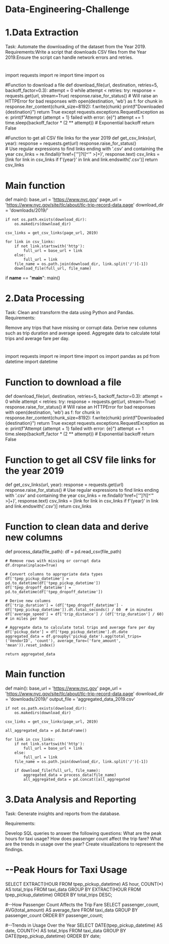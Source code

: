 # Data-Engineering-Challenge

# 1.Data Extraction
Task: Automate the downloading of the dataset from the Year 2019.
Requirements:Write a script that downloads CSV files from the Year 2019.Ensure the script can handle network errors and retries.

# 
import requests
import re
import time
import os

#Function to download a file
def download_file(url, destination, retries=5, backoff_factor=0.3):
    attempt = 0
    while attempt < retries:
        try:
            response = requests.get(url, stream=True)
            response.raise_for_status()  # Will raise an HTTPError for bad responses
            with open(destination, 'wb') as f:
                for chunk in response.iter_content(chunk_size=8192): 
                    f.write(chunk)
            print(f"Downloaded {destination}")
            return True
        except requests.exceptions.RequestException as e:
            print(f"Attempt {attempt + 1} failed with error: {e}")
            attempt += 1
            time.sleep(backoff_factor * (2 ** attempt))  # Exponential backoff
    return False

#Function to get all CSV file links for the year 2019
def get_csv_links(url, year):
    response = requests.get(url)
    response.raise_for_status()      
    # Use regular expressions to find links ending with '.csv' and containing the year
    csv_links = re.findall(r'href=[\'"]?([^\'" >]+)', response.text)
    csv_links = [link for link in csv_links if f'{year}' in link and link.endswith('.csv')]
    return csv_links

# Main function
def main():
    base_url = 'https://www.nyc.gov'
    page_url = 'https://www.nyc.gov/site/tlc/about/tlc-trip-record-data.page'
    download_dir = 'downloads/2019/'

    if not os.path.exists(download_dir):
        os.makedirs(download_dir)

    csv_links = get_csv_links(page_url, 2019)
    
    for link in csv_links:
        if not link.startswith('http'):
            full_url = base_url + link
        else:
            full_url = link
        file_name = os.path.join(download_dir, link.split('/')[-1])
        download_file(full_url, file_name)

if __name__ == "__main__":
    main()
    
 # 2.Data Processing

Task: Clean and transform the data using Python and Pandas.
 Requirements:

Remove any trips that have missing or corrupt data.
Derive new columns such as trip duration and average speed.
Aggregate data to calculate total trips and average fare per day.

#  
import requests
import re
import time
import os
import pandas as pd
from datetime import datetime

# Function to download a file
def download_file(url, destination, retries=5, backoff_factor=0.3):
    attempt = 0
    while attempt < retries:
        try:
            response = requests.get(url, stream=True)
            response.raise_for_status()  # Will raise an HTTPError for bad responses
            with open(destination, 'wb') as f:
                for chunk in response.iter_content(chunk_size=8192): 
                    f.write(chunk)
            print(f"Downloaded {destination}")
            return True
        except requests.exceptions.RequestException as e:
            print(f"Attempt {attempt + 1} failed with error: {e}")
            attempt += 1
            time.sleep(backoff_factor * (2 ** attempt))  # Exponential backoff
    return False

# Function to get all CSV file links for the year 2019
def get_csv_links(url, year):
    response = requests.get(url)
    response.raise_for_status()
    # Use regular expressions to find links ending with '.csv' and containing the year
    csv_links = re.findall(r'href=[\'"]?([^\'" >]+)', response.text)
    csv_links = [link for link in csv_links if f'{year}' in link and link.endswith('.csv')]
    return csv_links

# Function to clean data and derive new columns
def process_data(file_path):
    df = pd.read_csv(file_path)
    
    # Remove rows with missing or corrupt data
    df.dropna(inplace=True)
    
    # Convert columns to appropriate data types
    df['tpep_pickup_datetime'] = pd.to_datetime(df['tpep_pickup_datetime'])
    df['tpep_dropoff_datetime'] = pd.to_datetime(df['tpep_dropoff_datetime'])
    
    # Derive new columns
    df['trip_duration'] = (df['tpep_dropoff_datetime'] - df['tpep_pickup_datetime']).dt.total_seconds() / 60  # in minutes
    df['average_speed'] = df['trip_distance'] / (df['trip_duration'] / 60)  # in miles per hour
    
    # Aggregate data to calculate total trips and average fare per day
    df['pickup_date'] = df['tpep_pickup_datetime'].dt.date
    aggregated_data = df.groupby('pickup_date').agg(total_trips=('VendorID', 'count'), average_fare=('fare_amount', 'mean')).reset_index()
    
    return aggregated_data

# Main function
def main():
    base_url = 'https://www.nyc.gov'
    page_url = 'https://www.nyc.gov/site/tlc/about/tlc-trip-record-data.page'
    download_dir = 'downloads/2019/'
    output_file = 'aggregated_data_2019.csv'

    if not os.path.exists(download_dir):
        os.makedirs(download_dir)

    csv_links = get_csv_links(page_url, 2019)
    
    all_aggregated_data = pd.DataFrame()
    
    for link in csv_links:
        if not link.startswith('http'):
            full_url = base_url + link
        else:
            full_url = link
        file_name = os.path.join(download_dir, link.split('/')[-1])
        
        if download_file(full_url, file_name):
            aggregated_data = process_data(file_name)
            all_aggregated_data = pd.concat([all_aggregated

# 3.Data Analysis and Reporting

Task: Generate insights and reports from the database.

Requirements:

Develop SQL queries to answer the following questions:
    What are the peak hours for taxi usage?
    How does passenger count affect the trip fare?
    What are the trends in usage over the year?
Create visualizations to represent the findings.

# --Peak Hours for Taxi Usage
SELECT EXTRACT(HOUR FROM tpep_pickup_datetime) AS hour, COUNT(*) AS total_trips
FROM taxi_data
GROUP BY EXTRACT(HOUR FROM tpep_pickup_datetime)
ORDER BY total_trips DESC;

#--How Passenger Count Affects the Trip Fare
SELECT passenger_count, AVG(total_amount) AS average_fare
FROM taxi_data
GROUP BY passenger_count
ORDER BY passenger_count;

#--Trends in Usage Over the Year
SELECT DATE(tpep_pickup_datetime) AS date, COUNT(*) AS total_trips
FROM taxi_data
GROUP BY DATE(tpep_pickup_datetime)
ORDER BY date;


